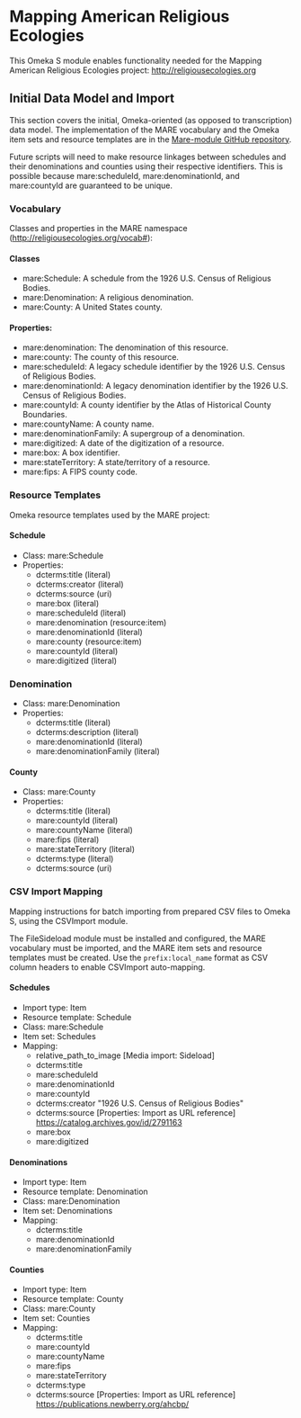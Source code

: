 # Mapping American Religious Ecologies

This Omeka S module enables functionality needed for the Mapping American
Religious Ecologies project: http://religiousecologies.org

## Initial Data Model and Import

This section covers the initial, Omeka-oriented (as opposed to transcription)
data model. The implementation of the MARE vocabulary and the Omeka item sets
and resource templates are in the [Mare-module GitHub repository](https://github.com/chnm/Mare-module).

Future scripts will need to make resource linkages between schedules and their
denominations and counties using their respective identifiers. This is possible
because mare:scheduleId, mare:denominationId, and mare:countyId are guaranteed
to be unique.

### Vocabulary

Classes and properties in the MARE namespace (http://religiousecologies.org/vocab#):

#### Classes
- mare:Schedule: A schedule from the 1926 U.S. Census of Religious Bodies.
- mare:Denomination: A religious denomination.
- mare:County: A United States county.

#### Properties:
- mare:denomination:  The denomination of this resource.
- mare:county: The county of this resource.
- mare:scheduleId: A legacy schedule identifier by the 1926 U.S. Census of Religious Bodies.
- mare:denominationId: A legacy denomination identifier by the 1926 U.S. Census of Religious Bodies.
- mare:countyId: A county identifier by the Atlas of Historical County Boundaries.
- mare:countyName: A county name.
- mare:denominationFamily: A supergroup of a denomination.
- mare:digitized: A date of the digitization of a resource.
- mare:box: A box identifier.
- mare:stateTerritory: A state/territory of a resource.
- mare:fips: A FIPS county code.

### Resource Templates

Omeka resource templates used by the MARE project:

#### Schedule
- Class: mare:Schedule
- Properties:
  - dcterms:title (literal)
  - dcterms:creator (literal)
  - dcterms:source (uri)
  - mare:box (literal)
  - mare:scheduleId (literal)
  - mare:denomination (resource:item)
  - mare:denominationId (literal)
  - mare:county (resource:item)
  - mare:countyId (literal)
  - mare:digitized (literal)
 
 ### Denomination
 - Class: mare:Denomination
 - Properties:
   - dcterms:title (literal)
   - dcterms:description (literal)
   - mare:denominationId (literal)
   - mare:denominationFamily (literal)

#### County
- Class: mare:County
- Properties:
  - dcterms:title (literal)
  - mare:countyId (literal)
  - mare:countyName (literal)
  - mare:fips (literal)
  - mare:stateTerritory (literal)
  - dcterms:type (literal)
  - dcterms:source (uri)

### CSV Import Mapping

Mapping instructions for batch importing from prepared CSV files to Omeka S,
using the CSVImport module.

The FileSideload module must be installed and configured, the MARE vocabulary
must be imported, and the MARE item sets and resource templates must be created.
Use the `prefix:local_name` format as CSV column headers to enable CSVImport
auto-mapping.

#### Schedules
- Import type: Item
- Resource template: Schedule
- Class: mare:Schedule
- Item set: Schedules
- Mapping:
  - relative_path_to_image [Media import: Sideload]
  - dcterms:title
  - mare:scheduleId
  - mare:denominationId
  - mare:countyId
  - dcterms:creator "1926 U.S. Census of Religious Bodies"
  - dcterms:source [Properties: Import as URL reference] https://catalog.archives.gov/id/2791163
  - mare:box
  - mare:digitized

#### Denominations
- Import type: Item
- Resource template: Denomination
- Class: mare:Denomination
- Item set: Denominations
- Mapping:
  - dcterms:title
  - mare:denominationId
  - mare:denominationFamily

#### Counties
- Import type: Item
- Resource template: County
- Class: mare:County
- Item set: Counties
- Mapping:
  - dcterms:title
  - mare:countyId 
  - mare:countyName
  - mare:fips
  - mare:stateTerritory
  - dcterms:type
  - dcterms:source [Properties: Import as URL reference] https://publications.newberry.org/ahcbp/
